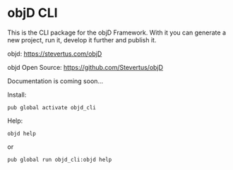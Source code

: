 # objD CLI

This is the CLI package for the objD Framework.
With it you can generate a new project, run it, develop it further and publish it.

objd: https://stevertus.com/objD

objd Open Source: https://github.com/Stevertus/objD

Documentation is coming soon...

Install:
```
pub global activate objd_cli
```
Help:
```
objd help
```
or
```
pub global run objd_cli:objd help
``` 